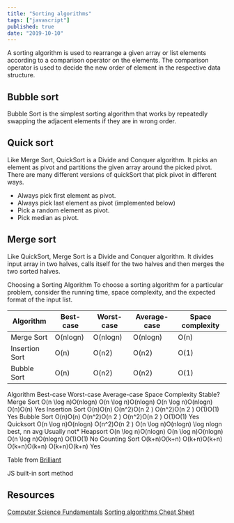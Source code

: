 ```yaml
---
title: "Sorting algorithms"
tags: ["javascript"]
published: true
date: "2019-10-10"
---
```


A sorting algorithm is used to rearrange a given array or list elements according to a comparison operator on the elements. The comparison operator is used to decide the new order of element in the respective data structure.

## Bubble sort

Bubble Sort is the simplest sorting algorithm that works by repeatedly swapping the adjacent elements if they are in wrong order.

## Quick sort

Like Merge Sort, QuickSort is a Divide and Conquer algorithm. It picks an element as pivot and partitions the given array around the picked pivot. There are many different versions of quickSort that pick pivot in different ways.

- Always pick first element as pivot.
- Always pick last element as pivot (implemented below)
- Pick a random element as pivot.
- Pick median as pivot.

## Merge sort

Like QuickSort, Merge Sort is a Divide and Conquer algorithm. It divides input array in two halves, calls itself for the two halves and then merges the two sorted halves.

Choosing a Sorting Algorithm
To choose a sorting algorithm for a particular problem, consider the running time, space complexity, and the expected format of the input list.

| Algorithm      | Best-case | Worst-case | Average-case | Space complexity |
| -------------- | --------- | ---------- | ------------ | ---------------- |
| Merge Sort     | O(nlogn)  | O(nlogn)   | O(nlogn)     | O(n)             |
| Insertion Sort | O(n)      | O(n2)      | O(n2)        | O(1)             |
| Bubble Sort    | O(n)      | O(n2)      | O(n2)        | O(1)             |

Algorithm Best-case Worst-case Average-case Space Complexity Stable?
Merge Sort O(n \log n)O(nlogn) O(n \log n)O(nlogn) O(n \log n)O(nlogn) O(n)O(n) Yes
Insertion Sort O(n)O(n) O(n^2)O(n
2
) O(n^2)O(n
2
) O(1)O(1) Yes
Bubble Sort O(n)O(n) O(n^2)O(n
2
) O(n^2)O(n
2
) O(1)O(1) Yes
Quicksort O(n \log n)O(nlogn) O(n^2)O(n
2
) O(n \log n)O(nlogn) \log nlogn best, nn avg Usually not\*
Heapsort O(n \log n)O(nlogn) O(n \log n)O(nlogn) O(n \log n)O(nlogn) O(1)O(1) No
Counting Sort O(k+n)O(k+n) O(k+n)O(k+n) O(k+n)O(k+n) O(k+n)O(k+n) Yes

Table from [Brilliant](https://brilliant.org/wiki/sorting-algorithms/)

JS built-in sort method

## Resources

[Computer Science Fundamentals](https://brilliant.org/courses/computer-science-essentials/)
[Sorting algorithms Cheat Sheet](https://www.interviewcake.com/sorting-algorithm-cheat-sheet)

